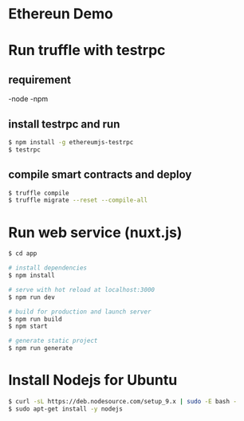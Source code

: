 # Ethereun Demo

# Run truffle with testrpc
## requirement
 -node
 -npm
## install testrpc and run

``` bash
$ npm install -g ethereumjs-testrpc
$ testrpc
```
## compile smart contracts and deploy
``` bash
$ truffle compile
$ truffle migrate --reset --compile-all
```

# Run web service (nuxt.js)
``` bash
$ cd app

# install dependencies
$ npm install

# serve with hot reload at localhost:3000
$ npm run dev

# build for production and launch server
$ npm run build
$ npm start

# generate static project
$ npm run generate
```
# Install Nodejs for Ubuntu

``` bash
$ curl -sL https://deb.nodesource.com/setup_9.x | sudo -E bash -
$ sudo apt-get install -y nodejs

```
